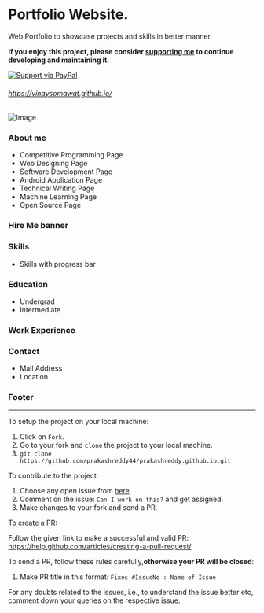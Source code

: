 # Portfolio Website.
Web Portfolio to showcase projects and skills in better manner. 

**If you enjoy this project, please consider [supporting me](https://www.paypal.me/vinaysomawat) to continue developing and maintaining it.**

[![Support via PayPal](https://cdn.rawgit.com/twolfson/paypal-github-button/1.0.0/dist/button.svg)](https://www.paypal.me/vinaysomawat)

###### https://vinaysomawat.github.io/

![Image](https://github.com/vinaysomawat/vinaysomawat.github.io/blob/master/web-dev/images/portfolio.png)
### About me
* Competitive Programming Page
* Web Designing Page
* Software Development Page
* Android Application Page
* Technical Writing Page
* Machine Learning Page
* Open Source Page

### Hire Me banner
### Skills
* Skills with progress bar
### Education
* Undergrad
* Intermediate
### Work Experience
### Contact
* Mail Address
* Location

### Footer
------------------------------------------------------------------
To setup the project on your local machine:

1. Click on `Fork`.
2. Go to your fork and `clone` the project to your local machine.
3. `git clone https://github.com/prakashreddy44/prakashreddy.github.io.git`

To contribute to the project:

1. Choose any open issue from [here](https://github.com/prakashreddy44/prakashreddy.github.io/issues). 
2. Comment on the issue: `Can I work on this?` and get assigned.
3. Make changes to your fork and send a PR.

To create a PR:

Follow the given link to make a successful and valid PR: https://help.github.com/articles/creating-a-pull-request/

To send a PR, follow these rules carefully,**otherwise your PR will be closed**:

1. Make PR title in this format: `Fixes #IssueNo : Name of Issue`

For any doubts related to the issues, i.e., to understand the issue better etc, comment down your queries on the respective issue.
